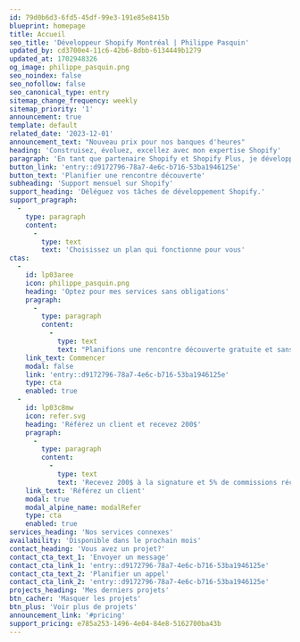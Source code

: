```yaml
---
id: 79d0b6d3-6fd5-45df-99e3-191e85e8415b
blueprint: homepage
title: Accueil
seo_title: 'Développeur Shopify Montréal | Philippe Pasquin'
updated_by: cd3700e4-11c6-42b6-8dbb-6134449b1279
updated_at: 1702948326
og_image: philippe_pasquin.png
seo_noindex: false
seo_nofollow: false
seo_canonical_type: entry
sitemap_change_frequency: weekly
sitemap_priority: '1'
announcement: true
template: default
related_date: '2023-12-01'
announcement_text: "Nouveau prix pour nos banques d'heures"
heading: 'Construisez, évoluez, excellez avec mon expertise Shopify'
paragraph: 'En tant que partenaire Shopify et Shopify Plus, je développe, optimise et assure la maintenance de solutions eCommerce sur Shopify.'
button_link: 'entry::d9172796-78a7-4e6c-b716-53ba1946125e'
button_text: 'Planifier une rencontre découverte'
subheading: 'Support mensuel sur Shopify'
support_heading: 'Déléguez vos tâches de développement Shopify.'
support_pragraph:
  -
    type: paragraph
    content:
      -
        type: text
        text: 'Choisissez un plan qui fonctionne pour vous'
ctas:
  -
    id: lp03aree
    icon: philippe_pasquin.png
    heading: 'Optez pour mes services sans obligations'
    pragraph:
      -
        type: paragraph
        content:
          -
            type: text
            text: "Planifions une rencontre découverte gratuite et sans obligations afin de discuter de vos besoins! C'est le moyen idéal pour faire un essai et vous assurer que mes services vous conviennent."
    link_text: Commencer
    modal: false
    link: 'entry::d9172796-78a7-4e6c-b716-53ba1946125e'
    type: cta
    enabled: true
  -
    id: lp03c8mw
    icon: refer.svg
    heading: 'Référez un client et recevez 200$'
    pragraph:
      -
        type: paragraph
        content:
          -
            type: text
            text: 'Recevez 200$ à la signature et 5% de commissions récurrentes sur les 3 premiers mois.'
    link_text: 'Référez un client'
    modal: true
    modal_alpine_name: modalRefer
    type: cta
    enabled: true
services_heading: 'Nos services connexes'
availability: 'Disponible dans le prochain mois'
contact_heading: 'Vous avez un projet?'
contact_cta_text_1: 'Envoyer un message'
contact_cta_link_1: 'entry::d9172796-78a7-4e6c-b716-53ba1946125e'
contact_cta_text_2: 'Planifier un appel'
contact_cta_link_2: 'entry::d9172796-78a7-4e6c-b716-53ba1946125e'
projects_heading: 'Mes derniers projets'
btn_cacher: 'Masquer les projets'
btn_plus: 'Voir plus de projets'
announcement_link: '#pricing'
support_pricing: e785a253-1496-4e04-84e8-5162700ba43b
---
```

